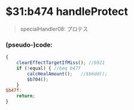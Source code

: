 ﻿
# $31:b474 handleProtect



>specialHandler08: プロテス


### (pseudo-)code:
```js
{
	clearEffectTargetIfMiss(); //b921
	if (!equal) { //beq b47f
		calcHealAmount();	//$b6dd();
		$b704();
	}
$b47f:
	return;
}
```



